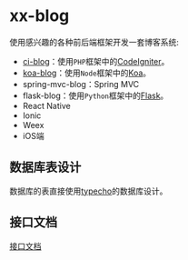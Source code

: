 # xx-blog

使用感兴趣的各种前后端框架开发一套博客系统:

 - [ci-blog](./ci-blog)：使用`PHP`框架中的[CodeIgniter](http://www.codeigniter.com/)。
 - [koa-blog](./koa-blog)：使用`Node`框架中的[Koa](https://github.com/koajs/koa)。
 - spring-mvc-blog：Spring MVC
 - flask-blog：使用`Python`框架中的[Flask](https://github.com/pallets/flask)。
 - React Native
 - Ionic
 - Weex
 - iOS端

## 数据库表设计

数据库的表直接使用[typecho](https://github.com/typecho/typecho/blob/master/install/Mysql.sql)的数据库设计。

## 接口文档

[接口文档](./interface.md)

